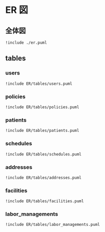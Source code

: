 # ER 図

## 全体図

```plantuml
!include ./er.puml
```

## tables

### users

```plantuml
!include ER/tables/users.puml
```

### policies

```plantuml
!include ER/tables/policies.puml
```

### patients

```plantuml
!include ER/tables/patients.puml
```

### schedules

```plantuml
!include ER/tables/schedules.puml
```

### addresses

```plantuml
!include ER/tables/addresses.puml
```

### facilities

```plantuml
!include ER/tables/facilities.puml
```

### labor_managements

```plantuml
!include ER/tables/labor_managements.puml
```
